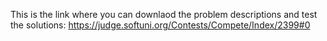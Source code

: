 This is the link where you can downlaod the problem descriptions and test the solutions:
https://judge.softuni.org/Contests/Compete/Index/2399#0
